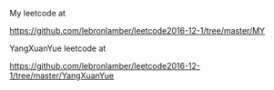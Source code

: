 My leetcode at

https://github.com/lebronlamber/leetcode2016-12-1/tree/master/MY

YangXuanYue leetcode at

https://github.com/lebronlamber/leetcode2016-12-1/tree/master/YangXuanYue
 
